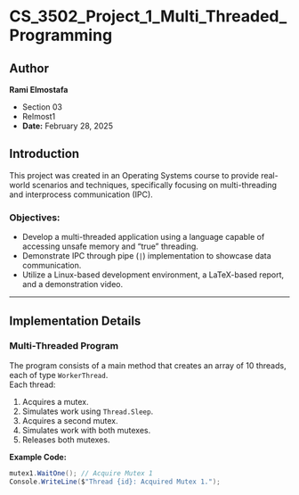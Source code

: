 # CS_3502_Project_1_Multi_Threaded_Programming 

## Author
**Rami Elmostafa**  
- Section 03  
- Relmost1  
- **Date:** February 28, 2025  

## Introduction
This project was created in an Operating Systems course to provide real-world scenarios and techniques, specifically focusing on multi-threading and interprocess communication (IPC).  

### Objectives:
- Develop a multi-threaded application using a language capable of accessing unsafe memory and “true” threading.
- Demonstrate IPC through pipe (`|`) implementation to showcase data communication.
- Utilize a Linux-based development environment, a LaTeX-based report, and a demonstration video.

---

## Implementation Details

### Multi-Threaded Program
The program consists of a main method that creates an array of 10 threads, each of type `WorkerThread`.  
Each thread:
1. Acquires a mutex.
2. Simulates work using `Thread.Sleep`.
3. Acquires a second mutex.
4. Simulates work with both mutexes.
5. Releases both mutexes.

**Example Code:**
```csharp
mutex1.WaitOne(); // Acquire Mutex 1
Console.WriteLine($"Thread {id}: Acquired Mutex 1.");
